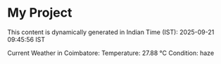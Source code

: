# My Project

This content is dynamically generated in Indian Time (IST): 2025-09-21 09:45:56 IST


Current Weather in Coimbatore:
Temperature: 27.88 °C
Condition: haze
